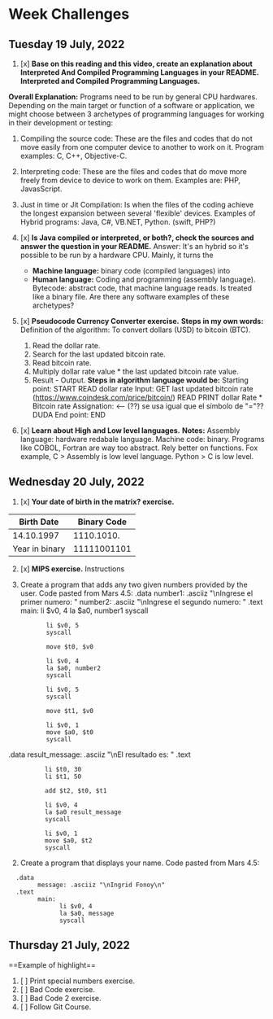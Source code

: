# Week Challenges

## Tuesday 19 July, 2022

1. [x] **Base on this reading and this video, create an explanation about Interpreted And Compiled Programming Languages in your README.
  Interpreted and Compiled Programming Languages.**
  
  **Overall Explanation:** Programs need to be run by general CPU hardwares.
  Depending on the main target or function of a software or application, we might choose between 3 archetypes of programming languages for working in their development or testing:
  1. Compiling the source code: These are the files and codes that do not move easily from one computer device to another to work on it.
    Program examples: C, C++, Objective-C.
  2. Interpreting code: These are the files and codes that do move more freely from device to device to work on them.
    Examples are: PHP, JavasScript.
  3. Just in time or Jit Compilation: Is when the files of the coding achieve the longest expansion between several 'flexible' devices.
  Examples of Hybrid programs: Java, C#, VB.NET, Python. (swift, PHP?)
  
2. [x] **Is Java compiled or interpreted, or both?, check the sources and answer the question in your README.**
    Answer: It's an hybrid so it's possible to be run by a hardware CPU.
    Mainly, it turns the
    - **Machine language:** binary code (compiled languages)
    into
    - **Human language:** Coding and programming (assembly language).
    Bytecode: abstract code, that machine language reads. Is treated like a binary file. 
  Are there any software examples of these archetypes?
    
3. [x] **Pseudocode Currency Converter exercise.**
**Steps in my own words:**
   Definition of the algorithm: To convert dollars (USD) to bitcoin (BTC).
   1. Read the dollar rate.
   2. Search for the last updated bitcoin rate.
   3. Read bitcoin rate.
   4. Multiply dollar rate value * the last updated bitcoin rate value.
   5. Result - Output.
**Steps in algorithm language would be:**
  Starting point: START
  READ dollar rate
  Input: GET last updated bitcoin rate (https://www.coindesk.com/price/bitcoin/)
  READ
  PRINT dollar Rate * Bitcoin rate
  Assignation: <-- (??) se usa igual que el símbolo de "="?? DUDA
  End point: END
 
4. [x] **Learn about High and Low level languages.**
    **Notes:** 
    Assembly language: hardware redabale language.
    Machine code: binary.
    Programs like COBOL, Fortran are way too abstract.
    Rely better on functions. Fox example, C > Assembly is low level language. Python > C is low level.

## Wednesday 20 July, 2022

1. [x] **Your date of birth in the matrix? exercise.**


| Birth Date      | Binary Code |
| -----------     | ----------- |
| 14.10.1997      | 1110.1010.  |
| Year in binary  |11111001101  |
 

2. [x] **MIPS exercise.**
Instructions
1. Create a program that adds any two given numbers provided by the user. Code pasted from Mars 4.5:
  .data
	      number1: .asciiz "\nIngrese el primer numero: "
	      number2: .asciiz "\nIngrese el segundo numero: "
  .text
	      main:
              li $v0, 4
              la $a0, number1
              syscall

              li $v0, 5
              syscall

              move $t0, $v0

              li $v0, 4
              la $a0, number2
              syscall

              li $v0, 5
              syscall

              move $t1, $v0

              li $v0, 1
              move $a0, $t0
              syscall
              
 .data
	      result_message: .asciiz "\nEl resultado es: "
  .text
	      
              li $t0, 30
              li $t1, 50

              add $t2, $t0, $t1

              li $v0, 4
              la $a0 result_message
              syscall

              li $v0, 1
              move $a0, $t2
              syscall


2. Create a program that displays your name. Code pasted from Mars 4.5:
```
  .data
        message: .asciiz "\nIngrid Fonoy\n"
  .text
        main:
              li $v0, 4
              la $a0, message
              syscall
```
## Thursday 21 July, 2022

==Example of highlight==

1. [ ] Print special numbers exercise.
2. [ ] Bad Code exercise.
3. [ ] Bad Code 2 exercise.
4. [ ] Follow Git Course.
